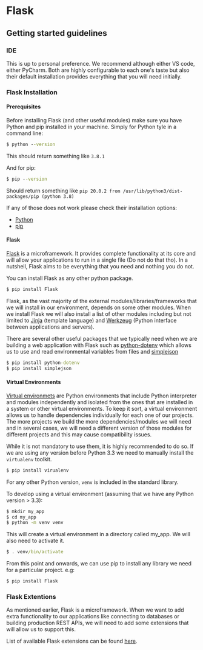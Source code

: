 # Flask


## Getting started guidelines

### IDE

This is up to personal preference. We recommend although either VS code, either PyCharm. Both are highly configurable to each one's taste but also their default installation provides everything that you will need initially. 


### Flask Installation

#### Prerequisites

Before installing Flask (and other useful modules) make sure you have Python and pip installed in your machine.
Simply for Python tyle in a command line:

```cmd
$ python --version
```

This should return something like `3.8.1`

And for pip:

```cmd
$ pip --version
```

Should return something like `pip 20.0.2 from /usr/lib/python3/dist-packages/pip (python 3.8)`

If any of those does not work please check their installation options:
- [Python](https://www.python.org/downloads/)
- [pip](https://pip.pypa.io/en/stable/installing/)


#### Flask

[Flask](https://flask.palletsprojects.com/en/1.1.x/) is a microframework. It provides complete functionality at its core and will allow your applications to run in a single file (Do not do that tho). In a nutshell, Flask aims to be everything that you need and nothing you do not. 

You can install Flask as any other python package. 

```cmd
$ pip install Flask
```

Flask, as the vast majority of the external modules/libraries/frameworks that we will install in our environment, depends on some other modules. When we install Flask we will also install a list of other modules including but not limited to [Jinja](https://palletsprojects.com/p/jinja/) (template language) and [Werkzeug](https://palletsprojects.com/p/werkzeug/) (Python interface between applications and servers).

There are several other useful packages that we typically need when we are building a web application with Flask such as [python-dotenv](https://github.com/theskumar/python-dotenv#readme) which allows us to use and read environmental variables from files and [simplejson](https://simplejson.readthedocs.io/en/latest/)

```cmd
$ pip install python-dotenv
$ pip install simplejson
```

#### Virtual Environments

[Virtual environmets](https://docs.python.org/3/library/venv.html#) are Python environments that include Python interpreter and modules independently and isolated from the ones that are installed in a system or other virtual environments. 
To keep it sort, a virtual environment allows us to handle dependencies individually for each one of our projects. The more projects we build the more dependencies/modules we will need and in several cases, we will need a different version of those modules for different projects and this may cause compatibility issues. 

While it is not mandatory to use them, it is highly recommended to do so. If we are using any version before Python 3.3 we need to manually install the `virtualenv` toolkit. 

```cmd
$ pip install virualenv
```

For any other Python version, `venv` is included in the standard library. 

To develop using a virtual environment (assuming that we have any Python version > 3.3):


```cmd
$ mkdir my_app
$ cd my_app
$ python -m venv venv
```

This will create a virtual environment in a directory called my_app. We will also need to activate it.

```cmd
$ . venv/bin/activate
```
From this point and onwards, we can use pip to install any library we need for a particular project.
e.g:
```cmd
$ pip install Flask
```

### Flask Extentions

As mentioned earlier, Flask is a microframework. When we want to add extra functionality to our applications like connecting to databases or building production REST APIs, we will need to add some extensions that will allow us to support this.

List of available Flask extensions can be found [here](https://pypi.org/search/?c=Framework+%3A%3A+Flask).



